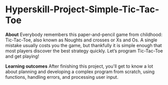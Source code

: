 # Hyperskill-Project-Simple-Tic-Tac-Toe

**About**
Everybody remembers this paper-and-pencil game from childhood: Tic-Tac-Toe, also known as Noughts and crosses or Xs and Os. A single mistake usually costs you the game, but thankfully it is simple enough that most players discover the best strategy quickly. Let’s program Tic-Tac-Toe and get playing!

**Learning outcomes**
After finishing this project, you'll get to know a lot about planning and developing a complex program from scratch, using functions, handling errors, and processing user input.
